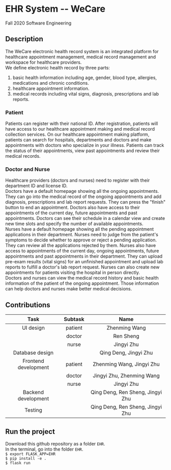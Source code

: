 # EHR System -- WeCare
Fall 2020 Software Engineering
## Description
The WeCare electronic health record system is an integrated platform for healthcare appointment management, medical record management and workspace for healthcare providers. </br>
We define electronic health record by three parts: </br>
1. basic health information including age, gender, blood type, allergies, medications and chronic conditions.</br>
2. healthcare appointment information.</br>
3. medical records including vital signs, diagnosis, prescriptions and lab reports.</br>
### Patient
Patients can register with their national ID. After registration, patients will have access to our healthcare appointment making and medical record collection services. On our healthcare appointment making platform, patients can search for hospitals, departments and doctors and make appointments with doctors who specialize in your illness. Patients can track the status of their appointments, view past appointments and review their medical records. </br>
### Doctor and Nurse
Healthcare providers (doctors and nurses) need to register with their department ID and license ID.</br>
Doctors have a default homepage showing all the ongoing appointments. They can go into the medical record of the ongoing appointments and add diagnosis, prescriptions and lab report requests. They can press the "finish" button to end an appointment. Doctors also have access to their appointments of the current day, future appointments and past appointments. Doctors can see their schedule in a calendar view and create new time slots and specify the number of available appointments.</br>
Nurses have a default homepage showing all the pending appointment applications in their department. Nurses need to judge from the patient's symptoms to decide whether to approve or reject a pending application. They can review all the applications rejected by them. Nurses also have access to appointments of the current day, ongoing appointments, future appointments and past appointments in their department. They can upload pre-exam results (vital signs) for an unfinished appointment and upload lab reports to fulfill a doctor's lab report request. Nurses can also create new appointments for patients visiting the hospital in person directly.</br>
Doctors and nurses can view the medical record history and basic health information of the patient of the ongoing appointment. Those information can help doctors and nurses make better medical decisions.
## Contributions
| Task | Subtask | Name |
| :---: | :---: | :---: |
| UI design | patient | Zhenming Wang |
|  | doctor | Ren Sheng |
|  | nurse | Jingyi Zhu |
| Database design |  | Qing Deng, Jingyi Zhu |
| Frontend development | patient | Zhenming Wang, Jingyi Zhu |
|  | doctor | Jingyi Zhu, Zhenming Wang |
|  | nurse | Jingyi Zhu |
| Backend development |  | Qing Deng, Ren Sheng, Jingyi Zhu |
| Testing |  | Qing Deng, Ren Sheng, Jingyi Zhu |
## Run the project
Download this github repository as a folder `EHR`.</br>
In the terminal, go into the folder `EHR`.</br>
`$ export FLASK_APP=EHR` </br>
`$ pip install -e .` </br>
`$ flask run`

